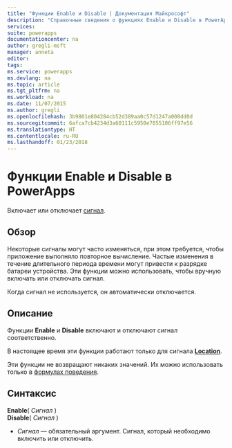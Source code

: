 ```yaml
---
title: "Функции Enable и Disable | Документация Майкрософт"
description: "Справочные сведения о функциях Enable и Disable в PowerApps, включая описание синтаксиса и примеры."
services: 
suite: powerapps
documentationcenter: na
author: gregli-msft
manager: anneta
editor: 
tags: 
ms.service: powerapps
ms.devlang: na
ms.topic: article
ms.tgt_pltfrm: na
ms.workload: na
ms.date: 11/07/2015
ms.author: gregli
ms.openlocfilehash: 3b9801e804284cb52d389aa0c57d1247a008dd0d
ms.sourcegitcommit: 6afca7cb4234d3a60111c5950e7855106ff97e56
ms.translationtype: HT
ms.contentlocale: ru-RU
ms.lasthandoff: 01/23/2018
---
```

# <a name="enable-and-disable-functions-in-powerapps"></a>Функции Enable и Disable в PowerApps
Включает или отключает [сигнал](signals.md).

## <a name="overview"></a>Обзор
Некоторые сигналы могут часто изменяться, при этом требуется, чтобы приложение выполняло повторное вычисление.  Частые изменения в течение длительного периода времени могут привести к разрядке батареи устройства. Эти функции можно использовать, чтобы вручную включать или отключать сигнал.

Когда сигнал не используется, он автоматически отключается.

## <a name="description"></a>Описание
Функции **Enable** и **Disable** включают и отключают сигнал соответственно.

В настоящее время эти функции работают только для сигнала **[Location](signals.md)**.

Эти функции не возвращают никаких значений. Их можно использовать только в [формулах поведения](../working-with-formulas-in-depth.md).

## <a name="syntax"></a>Синтаксис
**Enable**( *Сигнал* )<br>**Disable**( *Сигнал* )

* *Сигнал* — обязательный аргумент.  Сигнал, который необходимо включить или отключить.

